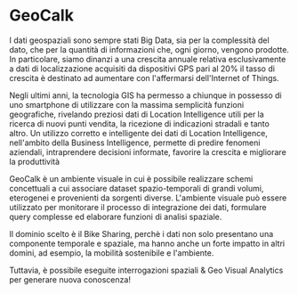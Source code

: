 # GeoCalk
I dati geospaziali sono sempre stati Big Data, sia per la complessità del dato, che per la quantità di informazioni che, ogni giorno, vengono prodotte.
In particolare, siamo dinanzi a una crescita annuale relativa esclusivamente a dati di localizzazione acquisiti da dispositivi GPS pari al 20% il tasso di crescita è destinato ad aumentare con l'affermarsi dell'Internet of Things.

Negli ultimi anni, la tecnologia GIS ha permesso a chiunque in possesso di uno smartphone di utilizzare con la massima semplicità funzioni geografiche, rivelando preziosi dati di Location Intelligence utili per la ricerca di nuovi punti vendita, la ricezione di indicazioni stradali e tanto altro.
Un utilizzo corretto e intelligente dei dati di Location Intelligence, nell'ambito della Business Intelligence, permette di predire fenomeni aziendali, intraprendere decisioni informate, favorire la crescita e migliorare la produttività

GeoCalk è un ambiente visuale in cui è possibile realizzare schemi concettuali a cui associare dataset spazio-temporali di grandi volumi, eterogenei e provenienti da sorgenti diverse.
L'ambiente visuale può essere utilizzato per monitorare il processo di integrazione dei dati, formulare query complesse ed elaborare funzioni di analisi spaziale.

Il dominio scelto è il Bike Sharing, perchè i dati non solo presentano una componente temporale e spaziale, ma hanno anche un forte impatto in altri domini, ad esempio, la mobilità sostenibile e l'ambiente.

Tuttavia, è possibile eseguite interrogazioni spaziali & Geo Visual Analytics per generare nuova conoscenza!
